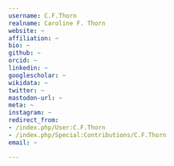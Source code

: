 ```yaml
---
username: C.F.Thorn
realname: Caroline F. Thorn
website: ~
affiliation: ~
bio: ~
github: ~
orcid: ~
linkedin: ~
googlescholar: ~
wikidata: ~
twitter: ~
mastodon-url: ~
meta: ~
instagram: ~
redirect_from:
- /index.php/User:C.F.Thorn
- /index.php/Special:Contributions/C.F.Thorn
email: ~

---
```


